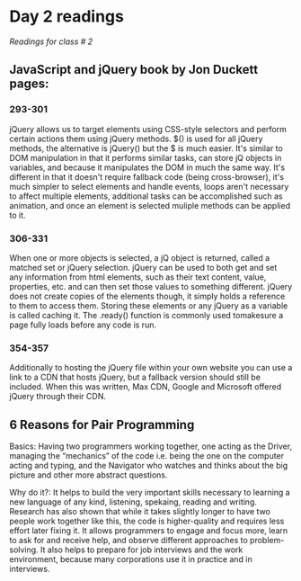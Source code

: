 # Day 2 readings
*Readings for class # 2*

## JavaScript and jQuery book by Jon Duckett pages: 
### 293-301 
jQuery allows us to target elements using CSS-style selectors and perform certain actions them using jQuery methods. $() is used for all jQuery methods, the alternative is jQuery() but the $ is much easier. It's similar to DOM manipulation in that it performs similar tasks, can store jQ objects in variables, and because it manipulates the DOM in much the same way. It's different in that it doesn't require fallback code (being cross-browser), it's much simpler to select elements and handle events, loops aren't necessary to affect multiple elements, additional tasks can be accomplished such as animation, and once an element is selected muliple methods can be applied to it.
### 306-331  
When one or more objects is selected, a jQ object is returned, called a matched set or jQuery selection. jQuery can be used to both get and set any information from html elements, such as their text content, value, properties, etc. and can then set those values to something different. jQuery does not create copies of the elements though, it simply holds a reference to them to access them. Storing these elements or any jQuery as a variable is called caching it. The .ready() function is commonly used tomakesure a page fully loads before any code is run. 
### 354-357
Additionally to hosting the jQuery file within your own website you can use a link to a CDN that hosts jQuery, but a fallback version should still be included. When this was written, Max CDN, Google and Microsoft offered jQuery through their CDN. 

## 6 Reasons for Pair Programming
Basics: Having two programmers working together, one acting as the Driver, managing the “mechanics” of the code i.e. being the one on the computer acting and typing, and the Navigator who watches and thinks about the big picture and other more abstract questions.

Why do it?: It helps to build the very important skills necessary to learning a new language of any kind, listening, spekaing, reading and writing. Research has also shown that while it takes slightly longer to have two people work together like this, the code is higher-quality and requires less effort later fixing it. It allows programmers to engage and focus more, learn to ask for and receive help, and observe different approaches to problem-solving. It also helps to prepare for job interviews and the work environment, because many corporations use it in practice and in interviews.